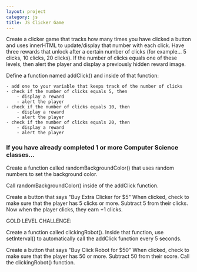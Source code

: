 ```yaml
---
layout: project
category: js
title: JS Clicker Game
---
```

Create a clicker game that tracks how many times you have clicked a button and uses innerHTML to update/display that number with each click. Have three rewards that unlock after a certain number of clicks (for example... 5 clicks, 10 clicks, 20 clicks). If the number of clicks equals one of these levels, then alert the player and display a previously hidden reward image.

Define a function named addClick() and inside of that function:

    - add one to your variable that keeps track of the number of clicks
    - check if the number of clicks equals 5, then
        - display a reward
        - alert the player
    - check if the number of clicks equals 10, then
        - display a reward
        - alert the player
    - check if the number of clicks equals 20, then
        - display a reward
        - alert the player  

### If you have already completed 1 or more Computer Science classes...

Create a function called randomBackgroundColor() that uses random numbers to set the background color.

Call randomBackgroundColor() inside of the addClick function.

Create a button that says "Buy Extra Clicker for $5"  When clicked, check to make sure that the player has 5 clicks or more. Subtract 5 from their clicks. Now when the player clicks, they earn +1 clicks.

GOLD LEVEL CHALLENGE:

Create a function called clickingRobot(). Inside that function, use setInterval() to automatically call the addClick function every 5 seconds.

Create a button that says "Buy Click Robot for $50"  When clicked, check to make sure that the player has 50 or more. Subtract 50 from their score. Call the clickingRobot() function.
